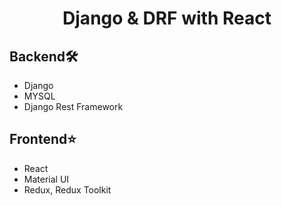 <h1 align="center">Django & DRF with React </h1>

## Backend🛠
- Django
- MYSQL
- Django Rest Framework

## Frontend⭐
- React
- Material UI
- Redux, Redux Toolkit
